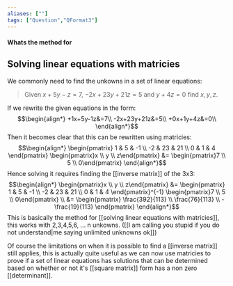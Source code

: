 ```yaml
---
aliases: [""]
tags: ["Question","QFormat3"]
---
```


#### Whats the method for
## Solving linear equations with matricies
We commonly need to find the unkowns in a set of linear equations:

> Given $x+5y-z=7$, $-2x+23y+21z=5$ and $y+4z=0$ find $x,y,z$.

If we rewrite the given equations in the form:
$$\begin{align*}
+1x+5y-1z&=7\\
-2x+23y+21z&=5\\
+0x+1y+4z&=0\\
\end{align*}$$
Then it becomes clear that this can be rewritten using matricies:
$$\begin{align*}
\begin{pmatrix} 1 & 5 & -1 \\ -2 & 23 & 21 \\ 0 & 1 & 4 \end{pmatrix} \begin{pmatrix}x \\ y \\ z\end{pmatrix} &= \begin{pmatrix}7  \\ 5 \\ 0\end{pmatrix} 
\end{align*}$$
Hence solving it requires finding the [[inverse matrix]] of the 3x3:
$$\begin{align*}
 \begin{pmatrix}x \\ y \\ z\end{pmatrix} &= \begin{pmatrix} 1 & 5 & -1 \\ -2 & 23 & 21 \\ 0 & 1 & 4 \end{pmatrix}^{-1} \begin{pmatrix}7  \\ 5 \\ 0\end{pmatrix} \\
&= \begin{pmatrix} \frac{392}{113} \\ \frac{76}{113} \\ - \frac{19}{113} \end{pmatrix}
\end{align*}$$
This is basically the method for [[solving linear equations with matricies]], this works with 2,3,4,5,6, ... n unkowns. ([[I am calling you stupid if you do not understand|me saying unlimited unknowns ok]])

Of course the limitations on when it is possible to find a [[inverse matrix]] still applies, this is actually quite useful as we can now use matricies to prove if a set of linear equations has solutions that can be determined based on whether or not it's [[square matrix]] form has a non zero [[determinant]].